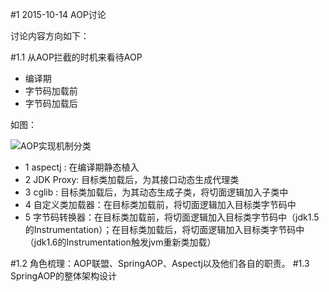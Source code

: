 #1 2015-10-14 AOP讨论

讨论内容方向如下：

#1.1 从AOP拦截的时机来看待AOP

-	编译期
-	字节码加载前
-	字节码加载后

如图：

![AOP实现机制分类](https://static.oschina.net/uploads/img/201510/13204830_XUbN.png "AOP实现机制分类")

-	1 aspectj : 在编译期静态植入
-	2 JDK Proxy: 目标类加载后，为其接口动态生成代理类
-	3 cglib : 目标类加载后，为其动态生成子类，将切面逻辑加入子类中
-	4 自定义类加载器：在目标类加载前，将切面逻辑加入目标类字节码中
-	5 字节码转换器：在目标类加载前，将切面逻辑加入目标类字节码中（jdk1.5的Instrumentation）；在目标类加载后，将切面逻辑加入目标类字节码中（jdk1.6的Instrumentation触发jvm重新类加载）

#1.2 角色梳理：AOP联盟、SpringAOP、Aspectj以及他们各自的职责。
#1.3 SpringAOP的整体架构设计